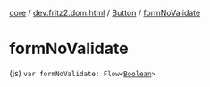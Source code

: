 [core](../../index.md) / [dev.fritz2.dom.html](../index.md) / [Button](index.md) / [formNoValidate](./form-no-validate.md)

# formNoValidate

(js) `var formNoValidate: Flow<`[`Boolean`](https://kotlinlang.org/api/latest/jvm/stdlib/kotlin/-boolean/index.html)`>`
